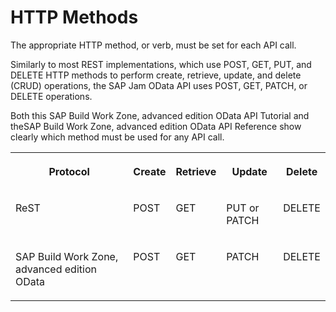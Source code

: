 <!-- loioca47453efe3b4fc8b778d29b996399c7 -->

# HTTP Methods

The appropriate HTTP method, or verb, must be set for each API call.

Similarly to most REST implementations, which use POST, GET, PUT, and DELETE HTTP methods to perform create, retrieve, update, and delete \(CRUD\) operations, the SAP Jam OData API uses POST, GET, PATCH, or DELETE operations.

Both this SAP Build Work Zone, advanced edition OData API Tutorial and theSAP Build Work Zone, advanced edition OData API Reference show clearly which method must be used for any API call.


<table>
<tr>
<th valign="top">

Protocol



</th>
<th valign="top">

Create



</th>
<th valign="top">

Retrieve



</th>
<th valign="top">

Update



</th>
<th valign="top">

Delete



</th>
</tr>
<tr>
<td valign="top">

ReST



</td>
<td valign="top">

POST



</td>
<td valign="top">

GET



</td>
<td valign="top">

PUT or PATCH



</td>
<td valign="top">

DELETE



</td>
</tr>
<tr>
<td valign="top">

SAP Build Work Zone, advanced edition OData



</td>
<td valign="top">

POST



</td>
<td valign="top">

GET



</td>
<td valign="top">

PATCH



</td>
<td valign="top">

DELETE



</td>
</tr>
</table>

